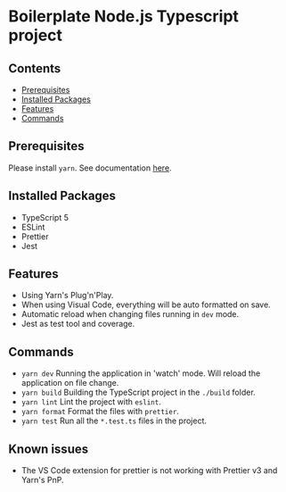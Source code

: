 # Boilerplate Node.js Typescript project

## Contents

- [Prerequisites](#prerequisites)
- [Installed Packages](#installed-packages)
- [Features](#features)
- [Commands](#commands)

## Prerequisites

Please install `yarn`. See documentation [here](https://yarnpkg.com/getting-started/install).

## Installed Packages

- TypeScript 5
- ESLint
- Prettier
- Jest

## Features

- Using Yarn's Plug'n'Play.
- When using Visual Code, everything will be auto formatted on save.
- Automatic reload when changing files running in `dev` mode.
- Jest as test tool and coverage.

## Commands

- `yarn dev` Running the application in 'watch' mode. Will reload the application on file change.
- `yarn build` Building the TypeScript project in the `./build` folder.
- `yarn lint` Lint the project with `eslint`.
- `yarn format` Format the files with `prettier`.
- `yarn test` Run all the `*.test.ts` files in the project.

## Known issues

- The VS Code extension for prettier is not working with Prettier v3 and Yarn's PnP.
